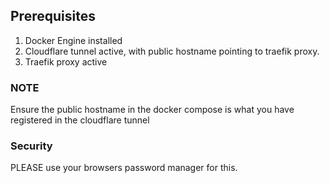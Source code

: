 ## Prerequisites
1. Docker Engine installed 
2. Cloudflare tunnel active, with public hostname pointing to traefik proxy.
3. Traefik proxy active

### NOTE
Ensure the public hostname in the docker compose is what you have registered in the cloudflare tunnel

### Security
PLEASE use your browsers password manager for this.
